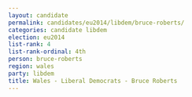 ```yaml
---
layout: candidate
permalink: candidates/eu2014/libdem/bruce-roberts/
categories: candidate libdem
election: eu2014
list-rank: 4
list-rank-ordinal: 4th
person: bruce-roberts
region: wales
party: libdem
title: Wales - Liberal Democrats - Bruce Roberts
---
```

